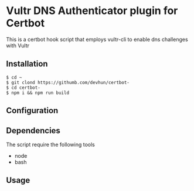 # Vultr DNS Authenticator plugin for Certbot
This is a certbot hook script that employs vultr-cli to enable dns challenges with Vultr

## Installation

```
$ cd ~
$ git clond https://githumb.com/devhun/certbot-
$ cd certbot-
$ npm i && npm run build
```

## Configuration

## Dependencies
The script require the following tools
- node
- bash

## Usage
```
```
